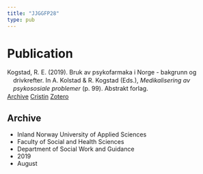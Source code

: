 ```yaml
---
title: "JJGGFP28"
type: pub
---
```

<h1>Publication</h1>
<article id="csl-bib-container-JJGGFP28" class="csl-bib-container">
  <div class="csl-bib-body" style="line-height: 1.35; padding-left: 1em; text-indent:-1em;">
  <div class="csl-entry">Kogstad, R. E. (2019). Bruk av psykofarmaka i Norge - bakgrunn og drivkrefter. In A. Kolstad &amp; R. Kogstad (Eds.), <i>Medikalisering av psykososiale problemer</i> (p. 99). Abstrakt forlag.</div>
</div>
  <div class="csl-bib-buttons">
    <a href="#taxonomy-article-JJGGFP28" class="csl-bib-button">Archive</a>
    <a href alt="Cristin URL" class="csl-bib-button">Cristin</a>
    <a href alt="Zotero URL" class="csl-bib-button">Zotero</a>
  </div>
  <div id="csl-bib-meta-container-JJGGFP28"></div>
</article>
<div id="csl-bib-meta-JJGGFP28" class="csl-bib-meta">
  <article id="taxonomy-article-JJGGFP28" class="taxonomy-article">
    <h1>Archive</h1>
    <ul>
      <li>Inland Norway University of Applied Sciences</li>
      <li>Faculty of Social and Health Sciences</li>
      <li>Department of Social Work and Guidance</li>
      <li>2019</li>
      <li>August</li>
    </ul>
  </article>
</div>
